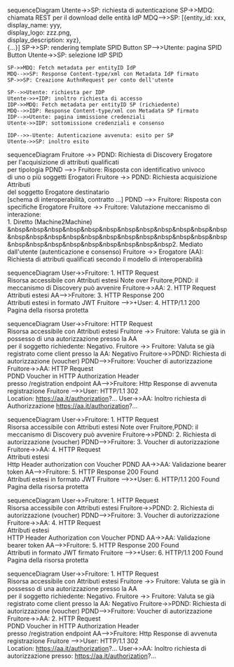 sequenceDiagram
    Utente->>SP: richiesta di autenticazione
    SP->>MDQ: chiamata REST per il download delle entità IdP
    MDQ-->>SP: [{entity_id: xxx, <br>display_name: yyy, <br>display_logo: zzz.png, <br>display_description: xyz}, <br>{...}]
    SP->>SP: rendering template SPID Button
    SP-->>Utente: pagina SPID Button
    Utente->>SP: selezione IdP SPID

    SP->>MDQ: Fetch metadata per entityID IdP
    MDQ-->>SP: Response Content-type/xml con Metadata IdP firmato
    SP->>SP: Creazione AuthnRequest per conto dell'utente

    SP-->>Utente: richiesta per IDP
    Utente->>+IDP: inoltro richiesta di accesso
    IDP->>MDQ: Fetch metadata per entityID SP (richiedente)
    MDQ-->>IDP: Response Content-type/xml con Metadata SP firmato
    IDP-->>Utente: pagina immissione credenziali
    Utente->>IDP: sottomissione credenziali e consenso

    IDP-->>-Utente: Autenticazione avvenuta: esito per SP
    Utente->>SP: inoltro esito


sequenceDiagram
    Fruitore ->> PDND: Richiesta di Discovery Erogatore<br> per l'acquisizione di attributi qualificati<br>per tipologia
    PDND -->> Fruitore: Risposta con identificativo univoco<br>di uno o più soggetti Erogatori
    Fruitore ->> PDND: Richiesta acquisizione Attributi<br>del soggetto Erogatore destinatario<br>[schema di interoperabilità, contratto ...]
    PDND -->> Fruitore: Risposta con specifiche Erogatore
    Fruitore ->> Fruitore: Valutazione meccanismo di interazione:<br> 1. Diretto (Machine2Machine)<br>&nbsp&nbsp&nbsp&nbsp&nbsp&nbsp&nbsp&nbsp&nbsp&nbsp&nbsp&nbsp&nbsp&nbsp&nbsp&nbsp&nbsp&nbsp&nbsp&nbsp&nbsp&nbsp&nbsp&nbsp&nbsp&nbsp&nbsp&nbsp&nbsp&nbsp&nbsp&nbsp&nbsp2. Mediato dall'utente (autenticazione e consenso)
    Fruitore ->> Erogatore (AA): Richiesta di attributi qualificati secondo il modello di interoperabilità

sequenceDiagram
    User->>Fruitore: 1. HTTP Request<br>Risorsa accessibile con Attributi estesi
    Note over Fruitore,PDND: il meccanismo di Discovery può avvenire
    Fruitore->>AA: 2. HTTP Request<br>Attributi estesi
    AA-->>Fruitore: 3. HTTP Response 200 <br>Attributi estesi in formato JWT
    Fruitore -->>+User: 4. HTTP/1.1 200 <br>Pagina della risorsa protetta

sequenceDiagram
    User->>Fruitore: HTTP Request<br>Risorsa accessibile con Attributi estesi
    Fruitore ->> Fruitore: Valuta se già in possesso di una autorizzazione presso la AA <br>per il soggetto richiedente: Negativo.
    Fruitore ->> Fruitore: Valuta se già registrato come client presso la AA: Negativo
    Fruitore->>PDND: Richiesta di autorizzazione (voucher)
    PDND-->>Fruitore: Voucher di autorizzazione
    Fruitore->>AA: HTTP Request<br>PDND Voucher in HTTP Authorization Header<br>presso /registration endpoint 
    AA-->>Fruitore: Http Response di avvenuta registrazione
    Fruitore -->>User: HTTP/1.1 302<br>Location: https://aa.it/authorization?...
    User->>AA: Inoltro richiesta di Authorizzazione  https://aa.it/authorization?...

sequenceDiagram
    User->>Fruitore: 1. HTTP Request<br>Risorsa accessibile con Attributi estesi
    Note over Fruitore,PDND: il meccanismo di Discovery può avvenire
    Fruitore->>PDND: 2. Richiesta di autorizzazione (voucher)
    PDND-->>Fruitore: 3. Voucher di autorizzazione
    Fruitore->>AA: 4. HTTP Request<br>Attributi estesi<br>Http Header authorization con Voucher PDND
    AA->>AA: Validazione bearer token
    AA-->>Fruitore: 5. HTTP Response 200 Found<br>Attributi estesi in formato JWT
    Fruitore -->>+User: 6. HTTP/1.1 200 Found<br>Pagina della risorsa protetta

sequenceDiagram
    User->>Fruitore: 1. HTTP Request<br>Risorsa accessibile con Attributi estesi
    Fruitore->>PDND: 2. Richiesta di autorizzazione (voucher)
    PDND-->>Fruitore: 3. Voucher di autorizzazione
    Fruitore->>AA: 4. HTTP Request<br>Attributi estesi<br>HTTP Header Authorization con Voucher PDND
    AA->>AA: Validazione bearer token
    AA-->>Fruitore: 5. HTTP Response 200 Found<br>Attributi in formato JWT firmato
    Fruitore -->>+User: 6. HTTP/1.1 200 Found<br>Pagina della risorsa protetta
  
  sequenceDiagram
    User->>Fruitore: 1. HTTP Request<br>Risorsa accessibile con Attributi estesi
    Fruitore ->> Fruitore: Valuta se già in possesso di una autorizzazione presso la AA <br>per il soggetto richiedente: Negativo.
    Fruitore ->> Fruitore: Valuta se già registrato come client presso la AA: Negativo
    Fruitore->>PDND: Richiesta di autorizzazione (voucher)
    PDND-->>Fruitore: Voucher di autorizzazione
    Fruitore->>AA: 2. HTTP Request<br>PDND Voucher in HTTP Authorization Header<br>presso /registration endpoint 
    AA-->>Fruitore: Http Response di avvenuta registrazione
    Fruitore -->>User: HTTP/1.1 302<br>Location: https://aa.it/authorization?...
    User->>AA: Inoltro richiesta di autorizzazione presso: https://aa.it/authorization?...
